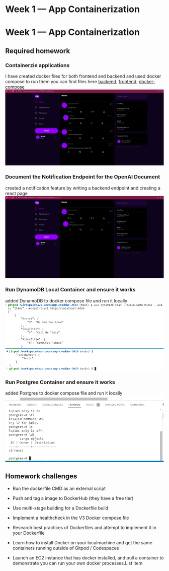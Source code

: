 # Week 1 — App Containerization
# Week 1 — App Containerization

## Required homework
### Containerzie applications
I have created docker files for both frontend and backend and used docker compose to run them you can find files here [backend](https://github.com/ahmedflqn/aws-bootcamp-cruddur-2023/blob/main/backend-flask/Dockerfile), [frontend](https://github.com/ahmedflqn/aws-bootcamp-cruddur-2023/blob/main/frontend-react-js/Dockerfile), [docker-compose](https://github.com/ahmedflqn/aws-bootcamp-cruddur-2023/blob/main/docker-compose.yml)
![Running app](https://github.com/ahmedflqn/aws-bootcamp-cruddur-2023/blob/main/journal/assets/running%20app.PNG?raw=true) 

 ### Document the Notification Endpoint for the OpenAI Document
 created a notification feature by writing a backend endpoint and creating a react page 
 ![Implementing notifications](https://github.com/ahmedflqn/aws-bootcamp-cruddur-2023/blob/main/journal/assets/notifications.PNG?raw=true)
### Run DynamoDB Local Container and ensure it works

 added DynamoDB to docker compose file and run it locally
 ![Get records from table](https://github.com/ahmedflqn/aws-bootcamp-cruddur-2023/blob/main/journal/assets/Get%20records%20from%20table.PNG?raw=true)
![list tables](https://github.com/ahmedflqn/aws-bootcamp-cruddur-2023/blob/main/journal/assets/List%20table.PNG?raw=true)

### Run Postgres Container and ensure it works
 added Postgres to docker compose file and run it locally
![enter image description here](https://github.com/ahmedflqn/aws-bootcamp-cruddur-2023/blob/main/journal/assets/Postgres.PNG?raw=true)

## Homework challenges

 -  Run the dockerfile CMD as an external script
    
-   Push and tag a image to DockerHub (they have a free tier)
    
-   Use multi-stage building for a Dockerfile build
    
-   Implement a healthcheck in the V3 Docker compose file
    
-   Research best practices of Dockerfiles and attempt to implement it in your Dockerfile
    
-   Learn how to install Docker on your localmachine and get the same containers running outside of Gitpod / Codespaces
    
-   Launch an EC2 instance that has docker installed, and pull a container to demonstrate you can run your own docker processes.List item


